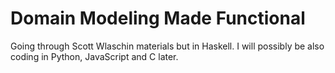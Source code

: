 # Domain Modeling Made Functional

Going through Scott Wlaschin materials but in Haskell. I will possibly be also coding in Python, JavaScript and C later.
